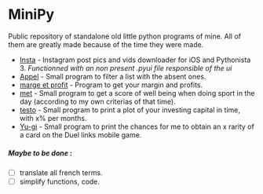 # MiniPy
Public repository of standalone old little python programs of mine. All of them are greatly made because of the time they were made.   

- [Insta](./Insta.py) - Instagram post pics and vids downloader for iOS and Pythonista 3. 
*Functionned with an non present .pyui file responsible of the ui*
- [Appel](./Appel.py) - Small program to filter a list with the absent ones.
- [marge et profit](./marge_et_profit.py) - Program to get your margin and profits.
- [met](./met.py) - Small program to get a score of well being when doing sport in the day (according to my own criterias of that time).
- [testo](./testo.py) - Small program to print a plot of your investing capital in time, with x% per months.
- [Yu-gi](./Yu-gi.py) - Small program to print the chances for me to obtain an x rarity of a card on the Duel links mobile game.


##### Maybe to be done :
- [ ] translate all french terms.
- [ ] simplify functions, code.

